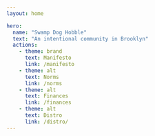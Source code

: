 ```yaml
---
layout: home

hero:
  name: "Swamp Dog Hobble"
  text: "An intentional community in Brooklyn"
  actions:
    - theme: brand
      text: Manifesto
      link: /manifesto
    - theme: alt
      text: Norms
      link: /norms
    - theme: alt
      text: Finances
      link: /finances
    - theme: alt
      text: Distro
      link: /distro/
---
```


